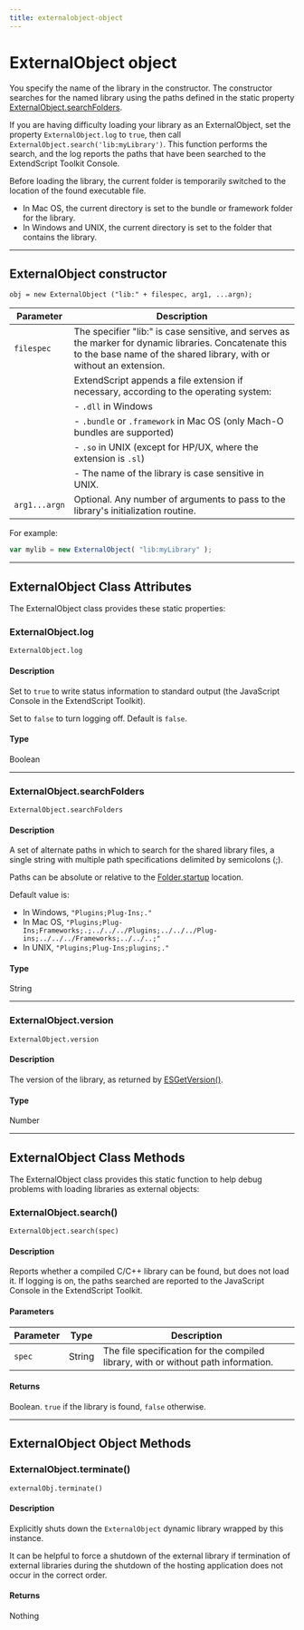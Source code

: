 ```yaml
---
title: externalobject-object
---
```

# ExternalObject object

You specify the name of the library in the constructor. The constructor searches for the named library using the paths defined in the static property [ExternalObject.searchFolders](#externalobjectsearchfolders).

If you are having difficulty loading your library as an ExternalObject, set the property `ExternalObject.log` to `true`, then call `ExternalObject.search('lib:myLibrary')`. This function performs the search, and the log reports the paths that have been searched to the ExtendScript Toolkit Console.

Before loading the library, the current folder is temporarily switched to the location of the found executable file.

- In Mac OS, the current directory is set to the bundle or framework folder for the library.
- In Windows and UNIX, the current directory is set to the folder that contains the library.

---

## ExternalObject constructor

`obj = new ExternalObject ("lib:" + filespec, arg1, ...argn);`

|   Parameter   |                                                                                  Description                                                                                   |
|---------------|--------------------------------------------------------------------------------------------------------------------------------------------------------------------------------|
| `filespec`    | The specifier "lib:" is case sensitive, and serves as the marker for dynamic libraries. Concatenate this to the base name of the shared library, with or without an extension. |
|               | ExtendScript appends a file extension if necessary, according to the operating system:                                                                                         |
|               | - `.dll` in Windows                                                                                                                                                            |
|               | - `.bundle` or `.framework` in Mac OS (only Mach-O bundles are supported)                                                                                                      |
|               | - `.so` in UNIX (except for HP/UX, where the extension is `.sl`)                                                                                                               |
|               |     - The name of the library is case sensitive in UNIX.                                                                                                                       |
| `arg1...argn` | Optional. Any number of arguments to pass to the library's initialization routine.                                                                                             |


For example:

```javascript
var mylib = new ExternalObject( "lib:myLibrary" );
```

---

## ExternalObject Class Attributes

The ExternalObject class provides these static properties:

### ExternalObject.log

`ExternalObject.log`

#### Description

Set to `true` to write status information to standard output (the JavaScript Console in the ExtendScript Toolkit).

Set to `false` to turn logging off. Default is `false`.

#### Type

Boolean

---

### ExternalObject.searchFolders

`ExternalObject.searchFolders`

#### Description

A set of alternate paths in which to search for the shared library files, a single string with multiple path specifications delimited by semicolons (;).

Paths can be absolute or relative to the [Folder.startup](../file-system-access/folder-object.md#folderstartup) location.

Default value is:

- In Windows, `"Plugins;Plug-Ins;."`
- In Mac OS, `"Plugins;Plug-Ins;Frameworks;.;../../../Plugins;../../../Plug-ins;../../../Frameworks;../../..;"`
- In UNIX, `"Plugins;Plug-Ins;plugins;."`

#### Type

String

---

### ExternalObject.version

`ExternalObject.version`

#### Description

The version of the library, as returned by [ESGetVersion()](defining-entry-points-for-direct-access.md#esgetversion).

#### Type

Number

---

## ExternalObject Class Methods

The ExternalObject class provides this static function to help debug problems with loading libraries as external objects:

### ExternalObject.search()

`ExternalObject.search(spec)`

#### Description

Reports whether a compiled C/C++ library can be found, but does not load it. If logging is on, the paths searched are reported to the JavaScript Console in the ExtendScript Toolkit.

#### Parameters

| Parameter |  Type  |                                    Description                                     |
| --------- | ------ | ---------------------------------------------------------------------------------- |
| `spec`    | String | The file specification for the compiled library, with or without path information. |

#### Returns

Boolean. `true` if the library is found, `false` otherwise.

---

## ExternalObject Object Methods

### ExternalObject.terminate()

`externalObj.terminate()`

#### Description

Explicitly shuts down the `ExternalObject` dynamic library wrapped by this instance.

It can be helpful to force a shutdown of the external library if termination of external libraries during the shutdown of the hosting application does not occur in the correct order.

#### Returns

Nothing

